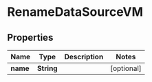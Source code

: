 

# RenameDataSourceVM


## Properties

Name | Type | Description | Notes
------------ | ------------- | ------------- | -------------
**name** | **String** |  |  [optional]



